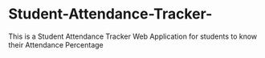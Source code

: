 # Student-Attendance-Tracker-
This is a Student Attendance Tracker Web Application for students to know their Attendance Percentage

